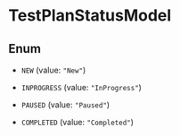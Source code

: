 

# TestPlanStatusModel

## Enum


* `NEW` (value: `"New"`)

* `INPROGRESS` (value: `"InProgress"`)

* `PAUSED` (value: `"Paused"`)

* `COMPLETED` (value: `"Completed"`)



